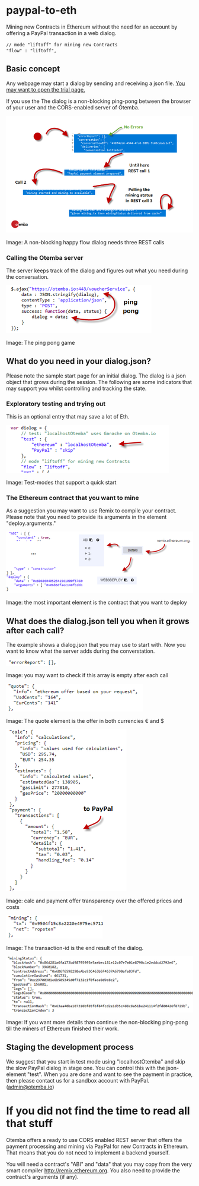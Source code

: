 ﻿# paypal-to-eth
Mining new Contracts in Ethereum without the need for an account by offering a PayPal transaction in a web dialog. 

	// mode "liftoff" for mining new Contracts
	"flow" : "liftoff",

## Basic concept
Any webpage may start a dialog by sending and receiving a json file. [You may want to open the trial page.](https://github.com/Otemba/paypal-to-eth/blob/master/otembaTryOutPage.html)

If you use the The dialog is a non-blocking ping-pong between the browser of your user and the CORS-enabled server of Otemba.

![States of a happy flow](https://raw.githubusercontent.com/Otemba/paypal-to-eth/master/images/statesWithText.png)

Image: A non-blocking happy flow dialog needs three REST calls
### Calling the Otemba server
The server keeps track of the dialog and figures out what you need during the conversation. 

![Sample REST Call](https://raw.githubusercontent.com/Otemba/paypal-to-eth/master/images/sampleRESTCall.png)

Image: The ping pong game
## What do you need in your dialog.json?
Please note the sample start page for an initial dialog. The dialog is a json object that grows during the session. The following are some indicators that may support you whilst controlling and tracking the state.
### Exploratory testing and trying out
This is an optional entry that may save a lot of Eth.

![Test Modes](https://raw.githubusercontent.com/Otemba/paypal-to-eth/master/images/testModes.png)

Image: Test-modes that support a quick start
### The Ethereum contract that you want to mine
As a suggestion you may want to use Remix to compile your contract. Please note that you need to provide its arguments in the element "deploy.arguments."
 
![The contract](https://raw.githubusercontent.com/Otemba/paypal-to-eth/master/images/theContract.png)

Image: the most important element is the contract that you want to deploy
## What does the dialog.json tell you when it grows after each call?
The example shows a dialog.json that you may use to start with. Now you want to know what the server adds during the converstation.

![The errorReport](https://raw.githubusercontent.com/Otemba/paypal-to-eth/master/images/errorReport.png)

Image: you may want to check if this array is empty after each call

![The quote](https://raw.githubusercontent.com/Otemba/paypal-to-eth/master/images/theQuote.png)

Image: The quote element is the offer in both currencies € and $

![The calculation](https://raw.githubusercontent.com/Otemba/paypal-to-eth/master/images/theCalculation.png)

Image: calc and payment offer transparency over the offered prices and costs

![The tx](https://raw.githubusercontent.com/Otemba/paypal-to-eth/master/images/miningResult.png)

Image: The transaction-id is the end result of the dialog.

![The tx](https://raw.githubusercontent.com/Otemba/paypal-to-eth/master/images/miningStatus.png)


Image: If you want more details than continue the non-blocking ping-pong till the miners of Ethereum finished their work.

## Staging the development process
We suggest that you start in test mode using "localhostOtemba" and skip the slow PayPal dialog in stage one. You can control this with the json-element "test". When you are done and want to see the payment in practice, then please contact us for a sandbox account with PayPal. (admin@otemba.io)

# If you did not find the time to read all that stuff
Otemba offers a ready to use CORS enabled REST server that offers the payment processing and mining via PayPal for new Contracts in Ethereum.  That means that you do not need to implement a backend yourself.

You will need a contract's "ABI" and "data" that you may copy from the very smart compiler http://remix.ethereum.org. You also need to provide the contract's arguments (if any).



 


<!--stackedit_data:
eyJoaXN0b3J5IjpbMTc3OTE1MTU0OSwtMTIwMTc1MjMzNiwyOD
cwNTQxODIsMTA5NjgwMDk3LDY1NzgxNTIzMywxODcxNjM5Nzg0
LC0yMDkzMzU2MTM0LDE4OTIxMzM3NjMsMTU4MzM4MjMzNywzMj
I2Mjc4NTAsMTg2MDU4NzMwMywxNTYwNTEyODg1LC0xODU3Njg1
NDExLDQ1NjU3OTQ5NywxMTk1NzE0ODM5LC0xMTYwNTM1NjMsMT
c4MDE2Njc1NCwyMjMyOTU1MiwtMTQ4NjMyMDMyMCwtNDEwMDAw
NzIzXX0=
-->